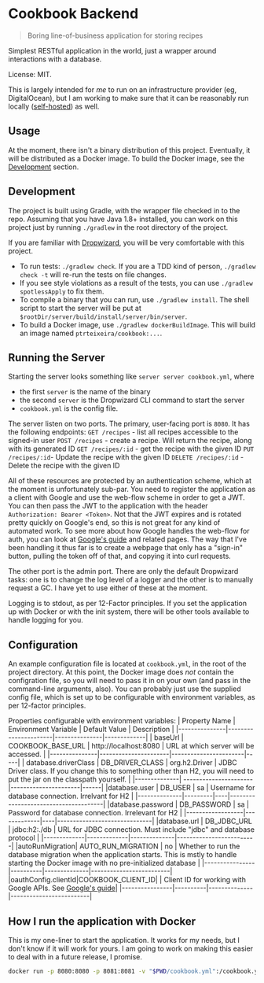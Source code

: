 Cookbook Backend
================

> Boring line-of-business application for storing recipes

Simplest RESTful application in the world, just a 
wrapper around interactions with a database.

License: MIT.

This is largely intended for _me_ to run on an infrastructure provider 
(eg, DigitalOcean), but I am working to make sure that it can be reasonably 
run locally ([self-hosted](https://github.com/Kickball/awesome-selfhosted)) as well.

Usage
-----
At the moment, there isn't a binary distribution of this project. Eventually, it 
will be distributed as a Docker image. To build the Docker image, see the 
[Development](#Development) section. 


Development
-----------
The project is built using Gradle, with the wrapper file checked in to the repo. 
Assuming that you have Java 1.8+ installed, you can work on this project just by 
running `./gradlew` in the root directory of the project.

If you are familiar with [Dropwizard](https://dropwizard.io), you will be very 
comfortable with this project. 

* To run tests: `./gradlew check`. If you are a TDD kind of person, 
  `./gradlew check -t` will re-run the tests on file changes.
* If you see style violations as a result of the tests, you can use 
  `./gradlew spotlessApply` to fix them.
* To compile a binary that you can run, use `./gradlew install`. The shell script 
  to start the server will be put at `$rootDir/server/build/install/server/bin/server`.
* To build a Docker image, use `./gradlew dockerBuildImage`. This will build an image 
  named `ptrteixeira/cookbook:...`.
  
  
Running the Server
------------------
Starting the server looks something like `server server cookbook.yml`, where 
* the first `server` is the name of the binary
* the second `server` is the Dropwizard CLI command to start the server
* `cookbook.yml` is the config file.

The server listen on two ports. The primary, user-facing port is `8080`. It has 
the following endpoints:
`GET /recipes` - list all recipes accessible to the signed-in user
`POST /recipes` - create a recipe. Will return the recipe, along with its generated ID
`GET /recipes/:id` - get the recipe with the given ID
`PUT /recipes/:id`- Update the recipe with the given ID
`DELETE /recipes/:id` - Delete the recipe with the given ID

All of these resources are protected by an authentication scheme, which at the moment 
is unfortunately sub-par. You need to register the application as a client with Google and 
use the web-flow scheme in order to get a JWT. You can then pass the JWT to the application
with the header `Authorization: Bearer <Token>`. Not that the JWT expires and is 
rotated pretty quickly on Google's end, so this is not great for any kind of automated 
work. To see more about how Google handles the web-flow for auth, you can look 
at [Google's guide](https://developers.google.com/identity/sign-in/web/devconsole-project) and 
related pages. The way that I've been handling it thus far is to create a webpage that
only has a "sign-in" button, pulling the token off of that, and copying it into 
curl requests.

The other port is the admin port. There are only the default Dropwizard tasks:
one is to change the log level of a logger and the other is to manually request a 
GC. I have yet to use either of these at the moment.

Logging is to stdout, as per 12-Factor principles. If you set the application up 
with Docker or with the init system, there will be other tools available to 
handle logging for you.

Configuration
-------------

An example configuration file is located at `cookbook.yml`, in the root of the 
project directory. At this point, the Docker image does _not_ contain the 
configration file, so you will need to pass it in on your own (and pass in 
the command-line arguments, also). You can probably just use the supplied 
config file, which is set up to be configurable with environment variables, 
as per 12-factor principles. 

Properties configurable with environment variables:
| Property Name | Environment Variable | Default Value | Description |
|---------------|----------------------|---------------|-------------|
| baseUrl       | COOKBOOK_BASE_URL    | http://localhost:8080 | URL at which server will be accessed. |
|---------------|----------------------|-----------------------|-----|
| database.driverClass | DB_DRIVER_CLASS | org.h2.Driver | JDBC Driver class. If you change this to something other than H2, you will need to put the jar on the classpath yourself. |
|--------------| ----------------------|----------------------|------|
|database.user | DB_USER | sa | Username for database connection. Irrelvant for H2 |
|--------------|---------|----|--------------------------------------|
|database.password | DB_PASSWORD | sa | Password for database connection. Irrelevant for H2 |
|------------------|-------------|----|------------------------------|
|database.url | DB_JDBC_URL | jdbc:h2:./db | URL for JDBC connection. Must include "jdbc" and database protocol |
|-------------|-------------|--------------|-------------------------|
|autoRunMigration| AUTO_RUN_MIGRATION | no | Whether to run the database migration when the application starts. This is mstly to handle starting the Docker image with no pre-initialized database |
|----------------|----------|--------------|-------------------------|
|oauthConfig.clientId|COOKBOOK_CLIENT_ID| <none> | Client ID for working with Google APIs. See [Google's guide](https://developers.google.com/identity/sign-in/web/devconsole-project)|
|----------------|----------|--------------|-------------------------|


How I run the application with Docker
--------------------------------------

This is my one-liner to start the application. It works for my needs, but I don't know 
if it will work for yours. I am going to work on making this easier to deal with in 
a future release, I promise.

```bash
docker run -p 8080:8080 -p 8081:8081 -v "$PWD/cookbook.yml":/cookbook.yml -e COOKBOOK_CLIENT_ID:<redacted> ptrteixeira/cookbook:0.2.2 server /cookbook.yml

```
```
